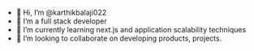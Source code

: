 - 👋 Hi, I’m @karthikbalaji022
- 👀 I’m a full stack developer
- 🌱 I’m currently learning next.js and application scalability techniques
- 💞️ I’m looking to collaborate on developing products, projects.

